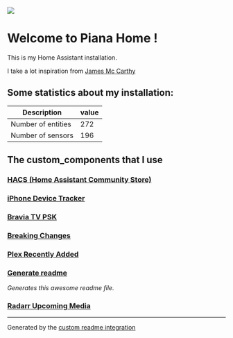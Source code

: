 <p>
  <img src="https://img.shields.io/github/stars/pedro2d10/homeassistant.svg?style=plasticr"/>
</p>

# Welcome to Piana Home !

This is my Home Assistant installation.

I take a lot inspiration from <a href="https://github.com/JamesMcCarthy79/Home-Assistant-Config"> James Mc Carthy</a>

## Some statistics about my installation:

Description | value
-- | --
Number of entities | 272
Number of sensors | 196



## The custom_components that I use

### [HACS (Home Assistant Community Store)](https://custom-components.github.io/hacs)

### [iPhone Device Tracker](https://github.com/mudape/iphonedetect)

### [Bravia TV PSK](https://github.com/custom-components/media_player.braviatv_psk)

### [Breaking Changes](https://github.com/custom-components/breaking_changes)

### [Plex Recently Added](https://github.com/custom-components/sensor.plex_recently_added)

### [Generate readme](https://github.com/custom-components/readme)

_Generates this awesome readme file._

### [Radarr Upcoming Media](https://github.com/custom-components/sensor.radarr_upcoming_media)


***

Generated by the [custom readme integration](https://github.com/custom-components/readme)